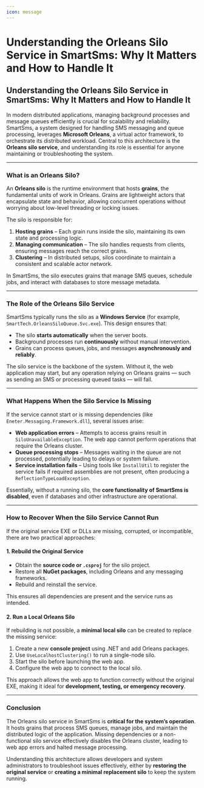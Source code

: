 ```yaml
---
icon: message
---
```


# Understanding the Orleans Silo Service in SmartSms: Why It Matters and How to Handle It

## Understanding the Orleans Silo Service in SmartSms: Why It Matters and How to Handle It

In modern distributed applications, managing background processes and message queues efficiently is crucial for scalability and reliability. SmartSms, a system designed for handling SMS messaging and queue processing, leverages **Microsoft Orleans**, a virtual actor framework, to orchestrate its distributed workload. Central to this architecture is the **Orleans silo service**, and understanding its role is essential for anyone maintaining or troubleshooting the system.

***

### What is an Orleans Silo?

An **Orleans silo** is the runtime environment that hosts **grains**, the fundamental units of work in Orleans. Grains are lightweight actors that encapsulate state and behavior, allowing concurrent operations without worrying about low-level threading or locking issues.

The silo is responsible for:

1. **Hosting grains** – Each grain runs inside the silo, maintaining its own state and processing logic.
2. **Managing communication** – The silo handles requests from clients, ensuring messages reach the correct grains.
3. **Clustering** – In distributed setups, silos coordinate to maintain a consistent and scalable actor network.

In SmartSms, the silo executes grains that manage SMS queues, schedule jobs, and interact with databases to store message metadata.

***

### The Role of the Orleans Silo Service

SmartSms typically runs the silo as a **Windows Service** (for example, `SmartTech.OrleansSiloQueue.Svc.exe`). This design ensures that:

* The silo **starts automatically** when the server boots.
* Background processes run **continuously** without manual intervention.
* Grains can process queues, jobs, and messages **asynchronously and reliably**.

The silo service is the backbone of the system. Without it, the web application may start, but any operation relying on Orleans grains — such as sending an SMS or processing queued tasks — will fail.

***

### What Happens When the Silo Service Is Missing

If the service cannot start or is missing dependencies (like `Eneter.Messaging.Framework.dll`), several issues arise:

* **Web application errors** – Attempts to access grains result in `SiloUnavailableException`. The web app cannot perform operations that require the Orleans cluster.
* **Queue processing stops** – Messages waiting in the queue are not processed, potentially leading to delays or system failure.
* **Service installation fails** – Using tools like `InstallUtil` to register the service fails if required assemblies are not present, often producing a `ReflectionTypeLoadException`.

Essentially, without a running silo, the **core functionality of SmartSms is disabled**, even if databases and other infrastructure are operational.

***

### How to Recover When the Silo Service Cannot Run

If the original service EXE or DLLs are missing, corrupted, or incompatible, there are two practical approaches:

#### 1. Rebuild the Original Service

* Obtain the **source code or `.csproj`** for the silo project.
* Restore all **NuGet packages**, including Orleans and any messaging frameworks.
* Rebuild and reinstall the service.

This ensures all dependencies are present and the service runs as intended.

#### 2. Run a Local Orleans Silo

If rebuilding is not possible, a **minimal local silo** can be created to replace the missing service:

1. Create a new **console project** using .NET and add Orleans packages.
2. Use `UseLocalhostClustering()` to run a single-node silo.
3. Start the silo before launching the web app.
4. Configure the web app to connect to the local silo.

This approach allows the web app to function correctly without the original EXE, making it ideal for **development, testing, or emergency recovery**.

***

### Conclusion

The Orleans silo service in SmartSms is **critical for the system’s operation**. It hosts grains that process SMS queues, manage jobs, and maintain the distributed logic of the application. Missing dependencies or a non-functional silo service effectively disables the Orleans cluster, leading to web app errors and halted message processing.

Understanding this architecture allows developers and system administrators to troubleshoot issues effectively, either by **restoring the original service** or **creating a minimal replacement silo** to keep the system running.
